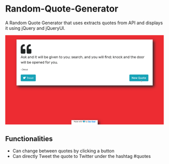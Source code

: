 # Random-Quote-Generator
A Random Quote Generator that uses extracts quotes from API and displays it using jQuery and jQueryUI. 

<p align="center">
  <img width="800" src="random-quote-gen.gif">
</p>

## Functionalities
- Can change between quotes by clicking a button
- Can directly Tweet the quote to Twitter under the hashtag #quotes
